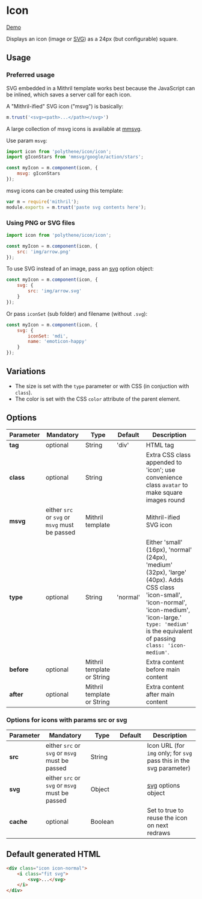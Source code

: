 # Icon

<a class="btn-demo" href="http://arthurclemens.github.io/Polythene-examples/index.html#/icon">Demo</a>

Displays an icon (image or [SVG](#svg)) as a 24px (but configurable) square.


## Usage

###  Preferred usage

SVG embedded in a Mithril template works best because the JavaScript can be inlined, which saves a server call for each icon.

A "Mithril-ified" SVG icon ("msvg") is basically:

~~~javascript
m.trust('<svg><path>...</path></svg>')
~~~

A large collection of msvg icons is available at [mmsvg](https://github.com/ArthurClemens/mmsvg).

Use param `msvg`:

~~~javascript
import icon from 'polythene/icon/icon';
import gIconStars from 'mmsvg/google/action/stars';

const myIcon = m.component(icon, {
	msvg: gIconStars
});
~~~

msvg icons can be created using this template:

~~~javascript
var m = require('mithril');
module.exports = m.trust('paste svg contents here');
~~~


### Using PNG or SVG files

~~~javascript
import icon from 'polythene/icon/icon';

const myIcon = m.component(icon, {
	src: 'img/arrow.png'
});
~~~

To use SVG instead of an image, pass an [svg](#svg) option object:

~~~javascript
const myIcon = m.component(icon, {
	svg: {
	    src: 'img/arrow.svg'
	}
});
~~~

Or pass `iconSet` (sub folder) and filename (without `.svg`):

~~~javascript
const myIcon = m.component(icon, {
	svg: {
		iconSet: 'mdi',
	    name: 'emoticon-happy'
	}
});
~~~

## Variations

* The size is set with the `type` parameter or with CSS (in conjuction with `class`).
* The color is set with the CSS `color` attribute of the parent element.


## Options

| **Parameter** |  **Mandatory** | **Type** | **Default** | **Description** |
| ------------- | -------------- | -------- | ----------- | --------------- |
| **tag** | optional | String | 'div' | HTML tag |
| **class** | optional | String |  | Extra CSS class appended to 'icon'; use convenience class `avatar` to make square images round |
| **msvg** | either `src` or `svg` or `msvg` must be passed | Mithril template |  | Mithril-ified SVG icon |
| **type** | optional | String | 'normal' | Either 'small' (16px), 'normal' (24px), 'medium' (32px), 'large' (40px). Adds CSS class 'icon-small', 'icon-normal', 'icon-medium', 'icon-large.' `type: 'medium'` is the equivalent of passing `class: 'icon-medium'`. |
| **before** | optional | Mithril template or String | | Extra content before main content |
| **after** | optional | Mithril template or String | | Extra content after main content |

### Options for icons with params src or svg

| **Parameter** |  **Mandatory** | **Type** | **Default** | **Description** |
| ------------- | -------------- | -------- | ----------- | --------------- |
| **src** | either `src` or `svg` or `msvg` must be passed | String |  | Icon URL (for `img` only; for `svg` pass this in the svg parameter) |
| **svg** | either `src` or `svg` or `msvg` must be passed | Object |  | [svg](#svg) options object |
| **cache** | optional | Boolean | | Set to true to reuse the icon on next redraws |



## Default generated HTML

~~~html
<div class="icon icon-normal">
    <i class="fit svg">
        <svg>...</svg>
    </i>
</div>
~~~
